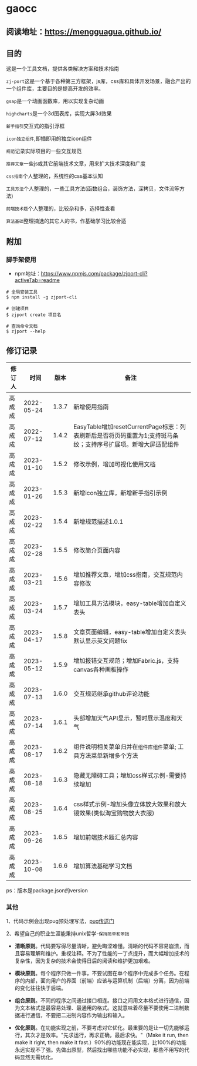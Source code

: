 # gaocc

## 阅读地址：https://mengguagua.github.io/

## 目的
  这是一个工具文档，提供各类解决方案和技术指南

  `zj-port`这是一个基于各种第三方框架，js库，css库和具体开发场景，融合产出的一个组件库，主要目的是提高开发的效率。

  `gsap`是一个动画函数库，用以实现复杂动画

  `highcharts`是一个3d图表库，实现大屏3d效果

  `新手指引`交互式的指引浮框

  `icon独立组件`,即插即用的独立icon组件

  `规范`记录实际项目的一些交互规范

  `推荐文章`一些js或其它前端技术文章，用来扩大技术深度和广度

  `css指南`个人整理的，系统性的css基本认知

  `工具方法`个人整理的，一些工具方法(函数组合，装饰方法，深拷贝，文件流等方法)

  `前端技术题`个人整理的，比较杂和多，选择性查看

  `算法基础`整理摘选的其它人的书，作基础学习比较合适



  ## 附加
  ### 脚手架使用
  - npm地址：https://www.npmjs.com/package/zjport-cli?activeTab=readme
  ```shell
  # 全局安装工具
  $ npm install -g zjport-cli
  ```
  ```shell
  # 创建项目
  $ zjport create 项目名
  ```
  ```shell
  # 查询命令文档
  $ zjport --help
  ```

  ## 修订记录

  | 修订人 | 时间       | 版本  | 备注                                                         |
  | ------ | ---------- | ----- | ------------------------------------------------------------ |
  | 高成成 | 2022-05-24 | 1.3.7 | 新增使用指南                                                 |
  | 高成成 | 2022-07-12 | 1.4.2 | EasyTable增加resetCurrentPage标志：列表刷新后是否将页码重置为1;支持斑马条纹；支持序号扩展项。新增大屏适配组件 |
  | 高成成 | 2023-01-10 | 1.5.2 | 修改示例，增加可视化使用文档
  | 高成成 | 2023-01-26 | 1.5.3 | 新增icon独立库，新增新手指引示例
  | 高成成 | 2023-02-22 | 1.5.4 | 新增规范描述1.0.1
  | 高成成 | 2023-02-28 | 1.5.5 | 修改简介页面内容
  | 高成成 | 2023-03-21 | 1.5.6 | 增加推荐文章，增加css指南，交互规范内容修改
  | 高成成 | 2023-03-24 | 1.5.7 | 增加工具方法模块，easy-table增加自定义表头
  | 高成成 | 2023-04-17 | 1.5.8 | 文章页面编辑，easy-table增加自定义表头默认显示英文问题fix
  | 高成成 | 2023-05-12 | 1.5.9 | 增加报错交互规范；增加Fabric.js，支持canvas各种画板操作
  | 高成成 | 2023-07-13 | 1.6.0 | 交互规范继承github评论功能
| 高成成 | 2023-07-14 | 1.6.1 | 头部增加天气API显示，暂时展示温度和天气
| 高成成 | 2023-08-17 | 1.6.2 | 组件说明相关菜单归并在`组件库组件`菜单; 工具方法菜单新增多个方法
| 高成成 | 2023-08-18 | 1.6.3 | 隐藏无障碍工具；增加css样式示例-需要持续增加
| 高成成 | 2023-08-25 | 1.6.4 | css样式示例-增加头像立体放大效果和放大镜效果(类似淘宝购物放大衣服)
| 高成成 | 2023-09-26 | 1.6.5 | 增加前端技术题汇总内容
| 高成成 | 2023-10-08 | 1.6.6 | 增加算法基础学习文档

  ps：版本是package.json的version
  ### 其他
  1、代码示例会出现pug预处理写法，[pug传送门](https://pugjs.org/api/getting-started.html)

  2、希望自己的职业生涯能秉持unix哲学-`保持简单和笨拙`

  - **清晰原则**。代码要写得尽量清晰，避免晦涩难懂。清晰的代码不容易崩溃，而且容易理解和维护。重视注释。不为了性能的一丁点提升，而大幅增加技术的复杂性，因为复杂的技术会使得日后的阅读和维护更加艰难。

  - **模块原则**。每个程序只做一件事，不要试图在单个程序中完成多个任务。在程序的内部，面向用户的界面（前端）应该与运算机制（后端）分离，因为前端的变化往往快于后端。

  - **组合原则**。不同的程序之间通过接口相连。接口之间用文本格式进行通信，因为文本格式是最容易处理、最通用的格式。这就意味着尽量不要使用二进制数据进行通信，不要把二进制内容作为输出和输入。

  - **优化原则**。在功能实现之前，不要考虑对它优化。最重要的是让一切先能够运行，其次才是效率。"先求运行，再求正确，最后求快。"（Make it run, then make it right, then make it fast.）90%的功能现在能实现，比100%的功能永远实现不了强。先做出原型，然后找出哪些功能不必实现，那些不用写的代码显然无需优化。
